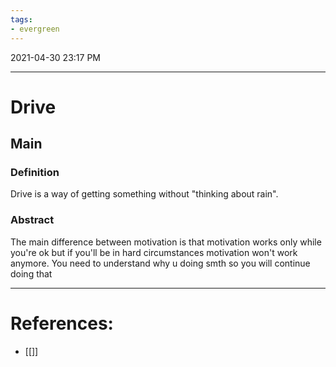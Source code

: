 ```yaml
---
tags:
- evergreen
---
```

2021-04-30 23:17 PM
***

# Drive
## Main
### Definition
Drive is a way of getting something without "thinking about rain". 
### Abstract
The main difference between motivation is that motivation works only while you're ok but if you'll be in hard circumstances motivation won't work anymore. 
You need to understand why u doing smth so you will continue doing that
***

# References:
- [[]]
